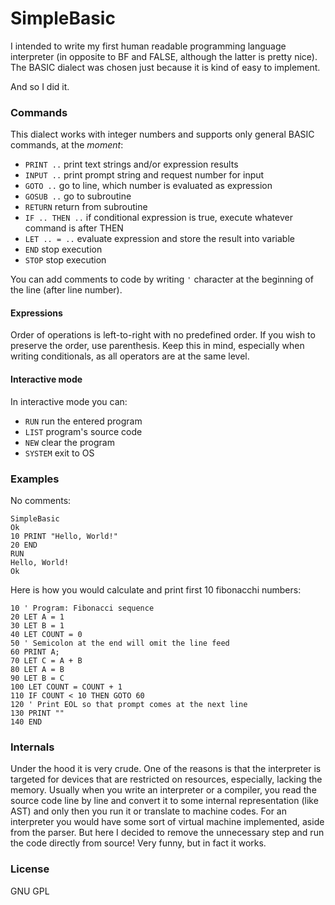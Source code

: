 # SimpleBasic

I intended to write my first human readable programming
language interpreter (in opposite to BF and FALSE, although
the latter is pretty nice).
The BASIC dialect was chosen just because it is kind of
easy to implement.

And so I did it.

### Commands

This dialect works with integer numbers and supports only
general BASIC commands, at the *moment*:

- `PRINT ..` print text strings and/or expression results
- `INPUT ..` print prompt string and request number for input
- `GOTO ..` go to line, which number is evaluated as expression
- `GOSUB ..` go to subroutine
- `RETURN` return from subroutine
- `IF .. THEN ..` if conditional expression is true, execute whatever command is after THEN
- `LET .. = ..` evaluate expression and store the result into variable
- `END` stop execution
- `STOP` stop execution

You can add comments to code by writing `'` character at the beginning
of the line (after line number).

#### Expressions

Order of operations is left-to-right with no predefined order.
If you wish to preserve the order, use parenthesis. Keep this
in mind, especially when writing conditionals, as all operators are
at the same level.

#### Interactive mode

In interactive mode you can:

- `RUN` run the entered program
- `LIST` program's source code
- `NEW` clear the program
- `SYSTEM` exit to OS

### Examples

No comments:
```
SimpleBasic
Ok
10 PRINT "Hello, World!"
20 END
RUN
Hello, World!
Ok
```

Here is how you would calculate and print first 10 fibonacchi numbers:
```
10 ' Program: Fibonacci sequence
20 LET A = 1
30 LET B = 1
40 LET COUNT = 0
50 ' Semicolon at the end will omit the line feed
60 PRINT A;
70 LET C = A + B
80 LET A = B
90 LET B = C
100 LET COUNT = COUNT + 1
110 IF COUNT < 10 THEN GOTO 60
120 ' Print EOL so that prompt comes at the next line
130 PRINT ""
140 END
```

### Internals

Under the hood it is very crude. One of the reasons is that
the interpreter is targeted for devices that are restricted
on resources, especially, lacking the memory.
Usually when you write an interpreter or a compiler, you
read the source code line by line and convert it to some
internal representation (like AST) and only then you run it
or translate to machine codes. For an interpreter you would
have some sort of virtual machine implemented, aside from the
parser.
But here I decided to remove the unnecessary step and run the
code directly from source! Very funny, but in fact it works.

### License

GNU GPL
